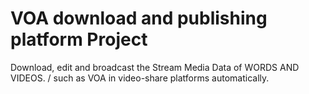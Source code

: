 # VOA download and publishing platform Project
Download, edit and broadcast the Stream Media Data of WORDS AND VIDEOS. / such as VOA in video-share platforms automatically.
